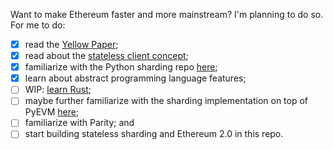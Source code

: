 Want to make Ethereum faster and more mainstream? I'm planning to do so. For me to do:
- [x] read the [Yellow Paper](https://ethereum.github.io/yellowpaper/paper.pdf);
- [x] read about the [stateless client concept](https://ethresear.ch/t/the-stateless-client-concept/172);
- [x] familiarize with the Python sharding repo [here](https://github.com/ethereum/sharding/tree/develop/sharding);
- [x] learn about abstract programming language features;
- [ ] WIP: [learn Rust](https://doc.rust-lang.org/book/second-edition);
- [ ] maybe further familiarize with the sharding implementation on top of PyEVM [here](https://github.com/ethereum/py-evm/tree/sharding);
- [ ] familiarize with Parity; and
- [ ] start building stateless sharding and Ethereum 2.0 in this repo.
